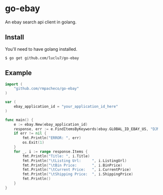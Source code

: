 go-ebay
=======

An ebay search api client in golang.

Install
-------
You'll need to have golang installed.

	$ go get github.com/luclu7/go-ebay

Example
-------
```go
import (
	"github.com/rmpacheco/go-ebay"
)

var (
	ebay_application_id = "your_application_id_here"
)

func main() {
	e := ebay.New(ebay_application_id)
	response, err := e.FindItemsByKeywords(ebay.GLOBAL_ID_EBAY_US, "DJM 900, DJM 850", 10)
	if err != nil {
		fmt.Println("ERROR: ", err)
		os.Exit(1)
	}
	for _, i := range response.Items {
		fmt.Println("Title: ", i.Title)
		fmt.Println("\tListing Url:     ", i.ListingUrl)
		fmt.Println("\tBin Price:       ", i.BinPrice)
		fmt.Println("\tCurrent Price:   ", i.CurrentPrice)
		fmt.Println("\tShipping Price:  ", i.ShippingPrice)
		fmt.Println()
	}
}
```
